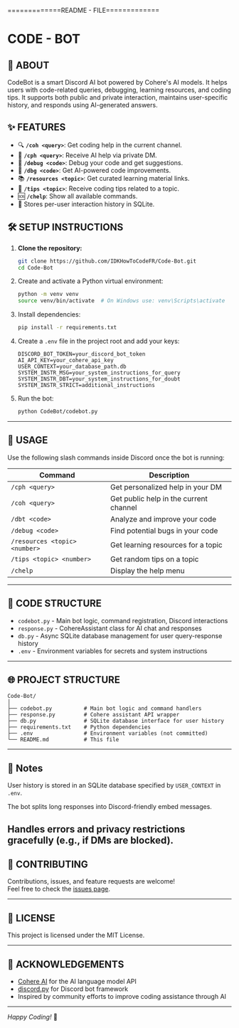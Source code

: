 =============README - FILE=============

# CODE - BOT

📌 ABOUT
--------
CodeBot is a smart Discord AI bot powered by Cohere's AI models. It helps users with code-related queries, debugging, learning resources, and coding tips. It supports both public and private interaction, maintains user-specific history, and responds using AI-generated answers.

✨ FEATURES
----------
- 🔍 **`/coh <query>`**: Get coding help in the current channel.  
- 📩 **`/cph <query>`**: Receive AI help via private DM.  
- 🐞 **`/debug <code>`**: Debug your code and get suggestions.  
- 🧪 **`/dbg <code>`**: Get AI-powered code improvements.  
- 📚 **`/resources <topic>`**: Get curated learning material links.  
- 📝 **`/tips <topic>`**: Receive coding tips related to a topic.  
- 🆘 **`/chelp`**: Show all available commands.  
- 🧠 Stores per-user interaction history in SQLite.  


🛠️ SETUP INSTRUCTIONS
---------------------
1. **Clone the repository:**
   ```bash
   git clone https://github.com/IDKHowToCodeFR/Code-Bot.git
   cd Code-Bot
   ```

2. Create and activate a Python virtual environment:
   ```bash
   python -m venv venv
   source venv/bin/activate  # On Windows use: venv\Scripts\activate
   ```

3. Install dependencies:
   ```bash
   pip install -r requirements.txt
   ```

4. Create a `.env` file in the project root and add your keys:
   ```
   DISCORD_BOT_TOKEN=your_discord_bot_token
   AI_API_KEY=your_cohere_api_key
   USER_CONTEXT=your_database_path.db
   SYSTEM_INSTR_MSG=your_system_instructions_for_query
   SYSTEM_INSTR_DBT=your_system_instructions_for_doubt
   SYSTEM_INSTR_STRICT=additional_instructions
   ```

5. Run the bot:
   ```bash
   python CodeBot/codebot.py
   ```

---

## 🚀 USAGE

Use the following slash commands inside Discord once the bot is running:

| Command           | Description                              |
|-------------------|------------------------------------------|
| `/cph <query>`    | Get personalized help in your DM        |
| `/coh <query>`    | Get public help in the current channel  |
| `/dbt <code>`     | Analyze and improve your code            |
| `/debug <code>`   | Find potential bugs in your code         |
| `/resources <topic> <number>` | Get learning resources for a topic  |
| `/tips <topic> <number>`       | Get random tips on a topic         |
| `/chelp`          | Display the help menu                    |

---

## 📁 CODE STRUCTURE

- `codebot.py` - Main bot logic, command registration, Discord interactions
- `response.py` - CohereAssistant class for AI chat and responses
- `db.py` - Async SQLite database management for user query-response history
- `.env` - Environment variables for secrets and system instructions

---

## 🌐 PROJECT STRUCTURE
```
Code-Bot/
│
├── codebot.py          # Main bot logic and command handlers
├── response.py         # Cohere assistant API wrapper
├── db.py               # SQLite database interface for user history
├── requirements.txt    # Python dependencies
├── .env                # Environment variables (not committed)
└── README.md           # This file
```
---

## 📑 Notes
User history is stored in an SQLite database specified by `USER_CONTEXT` in `.env`.

The bot splits long responses into Discord-friendly embed messages.

Handles errors and privacy restrictions gracefully (e.g., if DMs are blocked).
---

## 🤝 CONTRIBUTING

Contributions, issues, and feature requests are welcome!  
Feel free to check the [issues page](https://github.com/IDKHowToCodeFR/Code-Bot/issues).

---

## 📜 LICENSE
This project is licensed under the MIT License.

---

## 🙌 ACKNOWLEDGEMENTS

- [Cohere AI](https://cohere.ai) for the AI language model API  
- [discord.py](https://discordpy.readthedocs.io/) for Discord bot framework  
- Inspired by community efforts to improve coding assistance through AI

---

*Happy Coding!* 🎉

